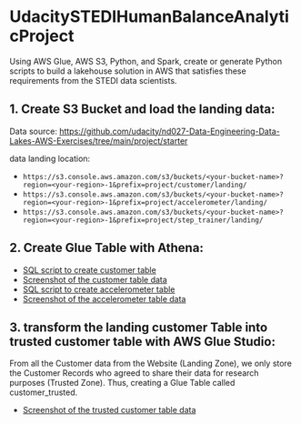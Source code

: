 # UdacitySTEDIHumanBalanceAnalyticProject
Using AWS Glue, AWS S3, Python, and Spark, create or generate Python scripts to build a lakehouse solution in AWS that satisfies these requirements from the STEDI data scientists.

## 1. Create S3 Bucket and load the landing data:

Data source: https://github.com/udacity/nd027-Data-Engineering-Data-Lakes-AWS-Exercises/tree/main/project/starter

data landing location: 
* `https://s3.console.aws.amazon.com/s3/buckets/<your-bucket-name>?region=<your-region>-1&prefix=project/customer/landing/`
* `https://s3.console.aws.amazon.com/s3/buckets/<your-bucket-name>?region=<your-region>-1&prefix=project/accelerometer/landing/`
* `https://s3.console.aws.amazon.com/s3/buckets/<your-bucket-name>?region=<your-region>-1&prefix=project/step_trainer/landing/`

## 2. Create Glue Table with Athena:
  * [SQL script to create customer table](https://github.com/UsernameNotFoundError/UdacitySTEDIHumanBalanceAnalyticProject/blob/master/customer_landing.sql)
  * [Screenshot of the customer table data](https://github.com/UsernameNotFoundError/UdacitySTEDIHumanBalanceAnalyticProject/blob/master/customer_landing.PNG)
  * [SQL script to create accelerometer table](https://github.com/UsernameNotFoundError/UdacitySTEDIHumanBalanceAnalyticProject/blob/master/accelerometer_landing.sql)
  * [Screenshot of the accelerometer table  data](https://github.com/UsernameNotFoundError/UdacitySTEDIHumanBalanceAnalyticProject/blob/master/accelerometer_landing.PNG)

## 3. transform the landing customer Table into trusted customer table with AWS Glue Studio:
 From all the Customer data from the Website (Landing Zone), we only store the Customer Records who agreed to share their data for research purposes (Trusted Zone). Thus, creating a Glue Table called customer_trusted. 
  * [Screenshot of the trusted customer table data](https://github.com/UsernameNotFoundError/UdacitySTEDIHumanBalanceAnalyticProject/blob/master/customer_trusted.PNG)
